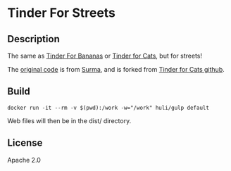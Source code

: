 # Tinder For Streets


## Description

The same as [Tinder For Bananas](https://tinderforbananas.com/) or [Tinder for Cats](https://tinder4cats.com), but for streets!

The [original code](https://github.com/surma/tinderforbananas.com) is from [Surma](https://twitter.com/DasSurma), and is forked from [Tinder for Cats github](https://github.com/theolivenbaum/tinder4cats).

## Build

`docker run -it --rm -v $(pwd):/work -w="/work" huli/gulp default`

Web files will then be in the dist/ directory.

## License
Apache 2.0
